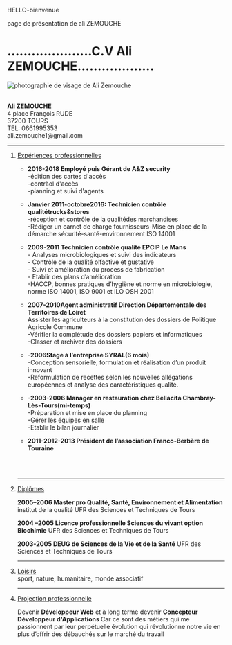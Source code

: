 <p>HELLO-bienvenue</p>
<p>page de présentation de ali ZEMOUCHE</p>
<!DOCTUPE html>
    <HTML>
        <head> 
            <title> PRESENTATION ALI ZEMOUCHE</title>
            <meta charset="UTF-8">
        </head>
        <body>
            <H1> .....................C.V Ali ZEMOUCHE...................</H1>
            <img src="ali.jpg" alt="photographie de visage de Ali Zemouche">
            <br/> <br/>
            <p><b>Ali ZEMOUCHE</b> <br/> 4 place François RUDE<br/> 37200 TOURS <br/> TEL: 0661995353<br/>  ali.zemouche1@gmail.com</p>
            <hr>
            <ol> 
                <li><u> Expériences professionnelles</u> <br></li>
                    <ul>
                        <li><p> <b>2016-2018  Employé puis Gérant de A&Z security </b> <br/>-édition des cartes d'accès<br/> -contràol                                      d'accès<br/> -planning et suivi d'agents</p></li>
                        <li><p> <b>Janvier 2011-octobre2016: Technicien contrôle qualitétrucks&stores</b><br/>-réception et contrôle de                                    la qualitédes marchandises<br/>-Rédiger un carnet de charge fournisseurs-Mise en place de  la                                            démarche  sécurité-santé-environnement ISO 14001</p> </li>
                        <li><p> <b>2009-2011 Technicien contrôle qualité EPCIP Le Mans</b> <br/> - Analyses microbiologiques et suivi                                      des indicateurs<br/>- Contrôle de la qualité olfactive et gustative<br/>- Suivi et amélioration du                                      process de fabrication<br/>- Etablir des plans d’amélioration<br/>-HACCP, bonnes pratiques d’hygiène                                    et norme en microbiologie, norme ISO 14001, ISO 9001 et ILO OSH 2001</p> </li>
                        <li><p> <b>2007-2010Agent administratif Direction Départementale des Territoires de Loiret </b> <br/> Assister                                      les agriculteurs à la constitution des dossiers de Politique Agricole Commune <br/>-Vérifier la                                          complétude des dossiers papiers et informatiques<br/>-Classer et archiver des dossiers</p> </li>
                        <li><p> <b>-2006Stage à l’entreprise SYRAL(6 mois)</b> <br/>-Conception sensorielle, formulation et réalisation                                    d’un produit innovant <br/>-Reformulation de recettes selon les nouvelles allégations européennes et                                    analyse des caractéristiques qualité.</p> </li>
                        <li><p> <b>-2003-2006 Manager en restauration chez Bellacita Chambray-Lès-Tours(mi-temps)</b> <br/> -Préparation                                   et mise en place du planning<br/>-Gérer les équipes en salle<br/>-Etablir le bilan journalier</p></li>
                        <li><p> <b>2011-2012-2013 Président de l’association Franco-Berbère de Touraine</b> </p></li> <br/><br/>
                  </ul> 
            <hr>            
                <li> <u> Diplômes  </u> <br> </li>
                   <p> <b> 2005–2006 Master pro Qualité, Santé, Environnement et Alimentation</b> institut de la qualité UFR des                                   Sciences et Techniques de Tours</p>
                   <p> <b> 2004 –2005 Licence professionnelle Sciences du vivant option Biochimie</b> UFR des Sciences et Techniques de                          Tours</p>
                   <p> <b> 2003-2005 DEUG de Sciences de la Vie et de la Santé</b> UFR des Sciences  et Techniques de Tours</p>
            <hr>
                <li><p><u> Loisirs </u> <br>  sport, nature, humanitaire, monde associatif</p></li>
            <hr>    
                <li> <u> Projection professionnelle</u> <br> </li>
                   <p>Devenir <strong>Développeur Web</strong> et à long terme devenir <strong> Concepteur Développeur d'Applications                        </strong> Car ce sont des métiers qui me passionnent par leur perpétuelle évolution qui révolutionne notre vie en                        plus d’offrir des débauchés sur le marché du travail</p>    
            </ol>   
        </body>  
    </HTML>


          
